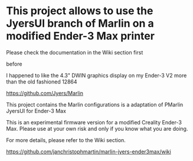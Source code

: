 
# This project allows to use the JyersUI branch of Marlin on a modified Ender-3 Max printer


Please check the documentation in the Wiki section first

before 

I happened to like the 4.3" DWIN graphics display on my Ender-3 V2 more than the old fashioned 12864


https://github.com/Jyers/Marlin

This project contains the Marlin configurations is a adaptation of PMarlin JyersUI for Ender-3 Max

This is an experimental firmware version for a modified Creality Ender-3 Max.
Please use at your own risk and only if you know what you are doing.

For more details, please refer to the Wiki section.

https://github.com/janchristophmartin/marlin-jyers-ender3max/wiki
